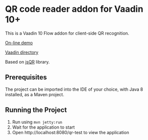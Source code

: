 # QR code reader addon for Vaadin 10+

This is a Vaadin 10 Flow addon for client-side QR recognition.

[On-line demo](https://vaadin-10-qr-reader.herokuapp.com/)

[Vaadin directory](https://vaadin.com/directory/component/qr-reader)

Based on [jsQR](https://github.com/cozmo/jsQR) library.

## Prerequisites

The project can be imported into the IDE of your choice, with Java 8 installed, as a Maven project.

## Running the Project

1. Run using `mvn jetty:run`
2. Wait for the application to start
3. Open http://localhost:8080/qr-test to view the application
